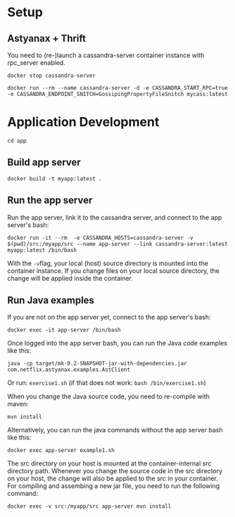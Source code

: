 # Setup

## Astyanax + Thrift

You need to (re-)launch a cassandra-server container instance with rpc_server enabled.

`docker stop cassandra-server`

`docker run --rm --name cassandra-server -d -e CASSANDRA_START_RPC=true -e CASSANDRA_ENDPOINT_SNITCH=GossipingPropertyFileSnitch mycass:latest`

# Application Development

`cd app`

## Build app server

`docker build -t myapp:latest .`

## Run the app server

Run the app server, link it to the cassandra server, and connect to the app server's bash:

`docker run -it --rm  -e CASSANDRA_HOSTS=cassandra-server -v $(pwd)/src:/myapp/src --name app-server --link cassandra-server:latest myapp:latest /bin/bash`

With the `-v`flag, your local (host) source directory is mounted into the container instance. If you change files on your local source directory, the change will be applied inside the container.

## Run Java examples

If you are not on the app server yet, connect to the app server's bash:

`docker exec -it app-server /bin/bash`

Once logged into the app server bash, you can run the Java code examples like this:

`java -cp target/mk-0.2-SNAPSHOT-jar-with-dependencies.jar com.netflix.astyanax.examples.AstClient`

Or run: `exercise1.sh` (if that does not work: `bash /bin/exercise1.sh`)

When you change the Java source code, you need to re-compile with maven:

`mvn install`

Alternatively, you can run the java commands without the app server bash like this:

`docker exec app-server example1.sh`

The src directory on your host is mounted at the container-internal src directory path. Whenever you change the source code in the src directory on your host, the change will also be applied to the src in your container. For compiling and assembing a new jar file, you need to run the following command:

`docker exec -v src:/myapp/src app-server mvn install`